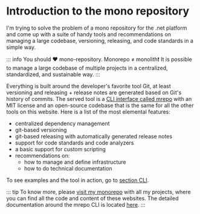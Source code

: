 # Introduction to the mono repository

I'm trying to solve the problem of a mono repository for the .net platform and come up with a suite of handy tools and recommendations on managing a large codebase, versioning, releasing, and code standards in a simple way.

::: info
You should ❤ mono-repository. Monorepo ≠ monolith❗ It is possible to manage a large codebase of multiple projects in a centralized, standardized, and sustainable way.
:::

Everything is built around the developer's favorite tool Git, at least versioning and releasing + release notes are generated based on Git's history of commits. The served tool is a [CLI interface called mrepo](/cli/mrepo) with an MIT license and an open-source codebase that is the same for all the other tools on this website. Here is a list of the most elemental features:

- centralized dependency management
- git-based versioning
- git-based releasing with automatically generated release notes
- support for code standards and code analyzers
- a basic support for custom scripting
- recommendations on:
  - how to manage and define infrastructure
  - how to do technical documentation


To see examples and the tool in action, go to [section CLI](/cli/mrepo).

::: tip
To know more, please [visit my monorepo](https://github.com/akobr/mono.me/tree/main) with all my projects, where you can find all the code and content of these websites. The detailed documentation around the mrepo CLI is located [here](https://github.com/akobr/mono.me/blob/main/docs/Monorepo/README.md).
:::
